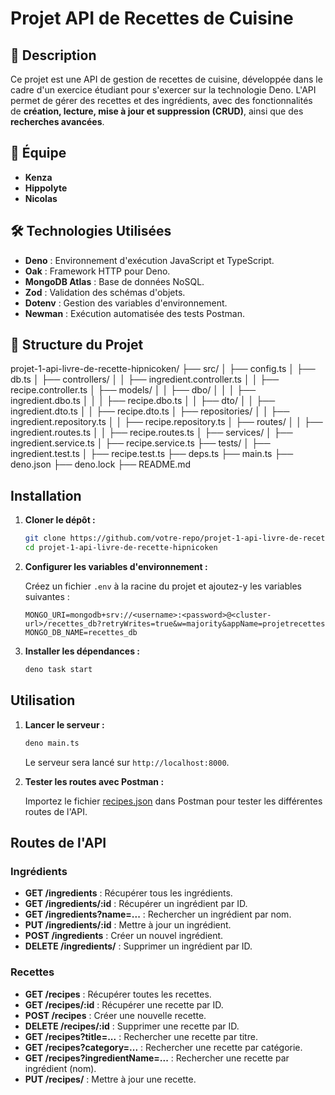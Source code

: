 # Projet API de Recettes de Cuisine

## 📌 Description

Ce projet est une API de gestion de recettes de cuisine, développée dans le cadre d'un exercice étudiant pour s'exercer sur la technologie Deno. L'API permet de gérer des recettes et des ingrédients, avec des fonctionnalités de **création, lecture, mise à jour et suppression (CRUD)**, ainsi que des **recherches avancées**.

## 👥 Équipe

- **Kenza**
- **Hippolyte**
- **Nicolas**

## 🛠️ Technologies Utilisées

- **Deno** : Environnement d'exécution JavaScript et TypeScript.
- **Oak** : Framework HTTP pour Deno.
- **MongoDB Atlas** : Base de données NoSQL.
- **Zod** : Validation des schémas d'objets.
- **Dotenv** : Gestion des variables d'environnement.
- **Newman** : Exécution automatisée des tests Postman.

## 📂 Structure du Projet

projet-1-api-livre-de-recette-hipnicoken/
├── src/
│   ├── config.ts
│   ├── db.ts
│   ├── controllers/
│   │   ├── ingredient.controller.ts
│   │   ├── recipe.controller.ts
│   ├── models/
│   │   ├── dbo/
│   │   │   ├── ingredient.dbo.ts
│   │   │   ├── recipe.dbo.ts
│   │   ├── dto/
│   │       ├── ingredient.dto.ts
│   │       ├── recipe.dto.ts
│   ├── repositories/
│   │   ├── ingredient.repository.ts
│   │   ├── recipe.repository.ts
│   ├── routes/
│   │   ├── ingredient.routes.ts
│   │   ├── recipe.routes.ts
│   ├── services/
│       ├── ingredient.service.ts
│       ├── recipe.service.ts
├── tests/
│   ├── ingredient.test.ts
│   ├── recipe.test.ts
├── deps.ts
├── main.ts
├── deno.json
├── deno.lock
├── README.md

## Installation

1. **Cloner le dépôt :**

    ```bash
    git clone https://github.com/votre-repo/projet-1-api-livre-de-recette-hipnicoken.git
    cd projet-1-api-livre-de-recette-hipnicoken
    ```

2. **Configurer les variables d'environnement :**

    Créez un fichier `.env` à la racine du projet et ajoutez-y les variables suivantes :

    ```env
    MONGO_URI=mongodb+srv://<username>:<password>@<cluster-url>/recettes_db?retryWrites=true&w=majority&appName=projetrecettes
    MONGO_DB_NAME=recettes_db
    ```

3. **Installer les dépendances :**

    ```bash
    deno task start
    ```

## Utilisation

1. **Lancer le serveur :**

    ```bash
    deno main.ts
    ```

    Le serveur sera lancé sur `http://localhost:8000`.

2. **Tester les routes avec Postman :**

    Importez le fichier [recipes.json](http://_vscodecontentref_/21) dans Postman pour tester les différentes routes de l'API.

## Routes de l'API

### Ingrédients

- **GET /ingredients** : Récupérer tous les ingrédients.
- **GET /ingredients/:id** : Récupérer un ingrédient par ID.
- **GET /ingredients?name=...** : Rechercher un ingrédient par nom.
- **PUT /ingredients/:id** : Mettre à jour un ingrédient.
- **POST /ingredients** : Créer un nouvel ingrédient.
- **DELETE /ingredients/** : Supprimer un ingrédient par ID.

### Recettes

- **GET /recipes** : Récupérer toutes les recettes.
- **GET /recipes/:id** : Récupérer une recette par ID.
- **POST /recipes** : Créer une nouvelle recette.
- **DELETE /recipes/:id** : Supprimer une recette par ID.
- **GET /recipes?title=...** : Rechercher une recette par titre.
- **GET /recipes?category=...** : Rechercher une recette par catégorie.
- **GET /recipes?ingredientName=...** : Rechercher une recette par ingrédient (nom).
- **PUT /recipes/** : Mettre à jour une recette.